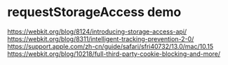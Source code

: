 # requestStorageAccess demo

https://webkit.org/blog/8124/introducing-storage-access-api/
https://webkit.org/blog/8311/intelligent-tracking-prevention-2-0/
https://support.apple.com/zh-cn/guide/safari/sfri40732/13.0/mac/10.15
https://webkit.org/blog/10218/full-third-party-cookie-blocking-and-more/

